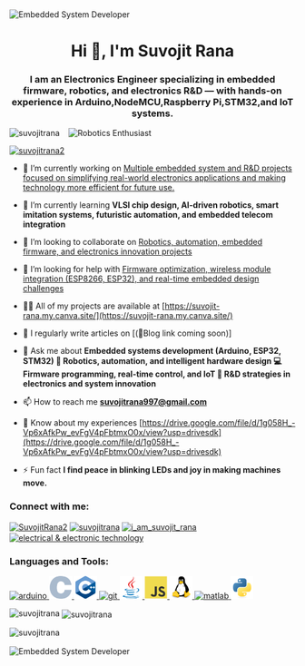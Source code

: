 <img align="center" alt= "Embedded System Developer"  height="200" width="1000" src="https://repository-images.githubusercontent.com/248428474/1f65d753-4bf4-4a49-8310-7ae814fe1c8a">

<h1 align="center">Hi 👋, I'm Suvojit Rana</h1>
<h3 align="center">I am an Electronics Engineer specializing in embedded firmware, robotics, and electronics R&D — with hands-on experience in Arduino,NodeMCU,Raspberry Pi,STM32,and IoT systems.</h3>
<img align="right" alt= "Robotics Enthusiast" width="400" src="https://cdn.dribbble.com/userupload/41674323/file/original-4038f1c63f5e9d0e1e025847720e7c7b.gif">

<p align="left"> <img src="https://komarev.com/ghpvc/?username=suvojitrana&label=Profile%20views&color=0e75b6&style=flat" alt="suvojitrana" /> </p>

<p align="left"> <a href="https://twitter.com/suvojitrana2" target="blank"><img src="https://img.shields.io/twitter/follow/suvojitrana2?logo=twitter&style=for-the-badge" alt="suvojitrana2" /></a> </p>

- 🔭 I’m currently working on [Multiple embedded system and R&D projects focused on simplifying real-world electronics applications and making technology more efficient for future use.](https://suvojit-rana.my.canva.site/)

- 🌱 I’m currently learning **VLSI chip design, AI-driven robotics, smart imitation systems, futuristic automation, and embedded telecom integration**

- 👯 I’m looking to collaborate on [Robotics, automation, embedded firmware, and electronics innovation projects](http://www.linkedin.com/in/suvojitrana)

- 🤝 I’m looking for help with [Firmware optimization, wireless module integration (ESP8266, ESP32), and real-time embedded design challenges](https://youtube.com/@electrical_electronic_hindi?si=kYswtf7TN2iQ4I2S)

- 👨‍💻 All of my projects are available at [https://suvojit-rana.my.canva.site/](https://suvojit-rana.my.canva.site/)

- 📝 I regularly write articles on [(📍Blog link coming soon)]

- 💬 Ask me about **Embedded systems development (Arduino, ESP32, STM32) 🤖 Robotics, automation, and intelligent hardware design 💻 Firmware programming, real-time control, and IoT 🧠 R&D strategies in electronics and system innovation**

- 📫 How to reach me **suvojitrana997@gmail.com**

- 📄 Know about my experiences [https://drive.google.com/file/d/1g058H_-Vp6xAfkPw_evFgV4pFbtmxO0x/view?usp=drivesdk](https://drive.google.com/file/d/1g058H_-Vp6xAfkPw_evFgV4pFbtmxO0x/view?usp=drivesdk)

- ⚡ Fun fact **I find peace in blinking LEDs and joy in making machines move.**

<h3 align="left">Connect with me:</h3>
<p align="left">
<a href="https://twitter.com/SuvojitRana2" target="blank"><img align="center" src="https://raw.githubusercontent.com/rahuldkjain/github-profile-readme-generator/master/src/images/icons/Social/twitter.svg" alt="SuvojitRana2" height="30" width="40" /></a>
<a href="https://linkedin.com/in/suvojitrana" target="blank"><img align="center" src="https://raw.githubusercontent.com/rahuldkjain/github-profile-readme-generator/master/src/images/icons/Social/linked-in-alt.svg" alt="suvojitrana" height="30" width="40" /></a>
<a href="https://instagram.com/i_am_suvojit_rana" target="blank"><img align="center" src="https://raw.githubusercontent.com/rahuldkjain/github-profile-readme-generator/master/src/images/icons/Social/instagram.svg" alt="i_am_suvojit_rana" height="30" width="40" /></a>
<a href="https://www.youtube.com/@electrical_electronic_hindi" target="blank"><img align="center" src="https://raw.githubusercontent.com/rahuldkjain/github-profile-readme-generator/master/src/images/icons/Social/youtube.svg" alt="electrical & electronic technology" height="30" width="40" /></a>
</p>

<h3 align="left">Languages and Tools:</h3>
<p align="left"> <a href="https://www.arduino.cc/" target="_blank" rel="noreferrer"> <img src="https://cdn.worldvectorlogo.com/logos/arduino-1.svg" alt="arduino" width="40" height="40"/> </a> <a href="https://www.cprogramming.com/" target="_blank" rel="noreferrer"> <img src="https://raw.githubusercontent.com/devicons/devicon/master/icons/c/c-original.svg" alt="c" width="40" height="40"/> </a> <a href="https://www.w3schools.com/cpp/" target="_blank" rel="noreferrer"> <img src="https://raw.githubusercontent.com/devicons/devicon/master/icons/cplusplus/cplusplus-original.svg" alt="cplusplus" width="40" height="40"/> </a> <a href="https://git-scm.com/" target="_blank" rel="noreferrer"> <img src="https://www.vectorlogo.zone/logos/git-scm/git-scm-icon.svg" alt="git" width="40" height="40"/> </a> <a href="https://www.java.com" target="_blank" rel="noreferrer"> <img src="https://raw.githubusercontent.com/devicons/devicon/master/icons/java/java-original.svg" alt="java" width="40" height="40"/> </a> <a href="https://developer.mozilla.org/en-US/docs/Web/JavaScript" target="_blank" rel="noreferrer"> <img src="https://raw.githubusercontent.com/devicons/devicon/master/icons/javascript/javascript-original.svg" alt="javascript" width="40" height="40"/> </a> <a href="https://www.linux.org/" target="_blank" rel="noreferrer"> <img src="https://raw.githubusercontent.com/devicons/devicon/master/icons/linux/linux-original.svg" alt="linux" width="40" height="40"/> </a> <a href="https://www.mathworks.com/" target="_blank" rel="noreferrer"> <img src="https://upload.wikimedia.org/wikipedia/commons/2/21/Matlab_Logo.png" alt="matlab" width="40" height="40"/> </a> <a href="https://www.python.org" target="_blank" rel="noreferrer"> <img src="https://raw.githubusercontent.com/devicons/devicon/master/icons/python/python-original.svg" alt="python" width="40" height="40"/> </a> </p>

<p><img align="left" src="https://github-readme-stats.vercel.app/api/top-langs?username=suvojitrana&show_icons=true&locale=en&layout=compact" alt="suvojitrana" /></p>

<p>&nbsp;<img align="center" src="https://github-readme-stats.vercel.app/api?username=suvojitrana&show_icons=true&locale=en" alt="suvojitrana" /></p>

<p><img align="center" src="https://github-readme-streak-stats.herokuapp.com/?user=suvojitrana&" alt="suvojitrana" /></p>
<img align="center" alt= "Embedded System Developer"  height="100" width="1000" src="https://repository-images.githubusercontent.com/601737892/fd6544e4-8819-4ba1-a55e-d4785340a2b9">
